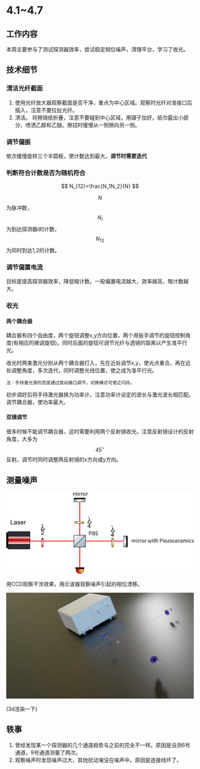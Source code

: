 # 4.1~4.7

## 工作内容

本周主要参与了测试探测器效率，尝试稳定相位噪声，清理平台，学习了收光。

## 技术细节

### 清洁光纤截面

1. 使用光纤放大器观察截面是否干净，重点为中心区域。观察时光纤对准接口后插入，注意不要拉扯光纤。
2. 清洁。 将擦镜纸折叠，注意不要碰到中心区域，用镊子加好，纸巾露出小部分，喷洒乙醇和乙醚。擦拭时缓慢从一侧擦向另一侧。

### 调节偏振

依次缓慢旋转三个半圆板，使计数达到最大。**调节时需要迭代**

### 判断符合计数是否为随机符合

$$
N_{12}>\frac{N_1N_2}{N}
$$

$$N$$ 为脉冲数，$$N_i$$为到达探测器i的计数，$$N_{12}$$为同时到达1,2的计数。

### 调节偏置电流

目标是提高探测器效率，降低暗计数。一般偏置电流越大，效率越高，暗计数越大。

### 收光

#### 两个耦合器

耦合器有四个自由度，两个旋钮调整x,y方向位置，两个用扳手调节的旋钮控制角度(有相应的微调旋钮)。同时后面的旋钮可调节光纤与透镜的距离以产生准平行光。

收光时两束激光分别从两个耦合器打入，先在近处调节x,y，使光点重合，再在远处调整角度，多次迭代，同时调整光线位置，使之成为准平行光。

 	注：手持激光源的亮度通过拔动接口调节，切换模式可使之闪烁。

初步调好后将手持激光器换为功率计。注意功率计设定的波长与激光波长相匹配。调节耦合器，使功率最大。

#### 双镜调节

很多时候不能调节耦合器，这时需要利用两个反射镜收光。注意反射镜设计的反射角度，大多为$$45^\circ$$反射。调节时同时调整两反射镜的x方向或y方向。

## 测量噪声

![noise](../../image/noise.png)

用CCD观察干涉效果，用示波器观察噪声引起的相位漂移。

![interference](interference.png)

(3d渲染一下)

## 轶事

1. 曾经发现某一个探测器的几个通道趋势与之前的完全不一样。原因是没测6号通道，9号通道测量了两次。
2. 观察噪声时发现噪声过大，其他扰动淹没在噪声中。原因是连接线坏了。